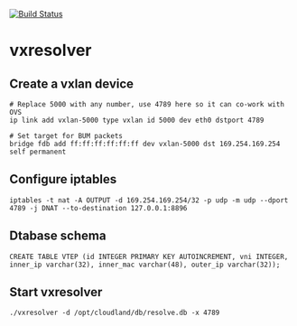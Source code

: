 [![Build Status](https://travis.ibm.com/cloudland/vxresolver.svg?token=V922FVR3sGqicTaYbfDJ&branch=master)](https://travis.ibm.com/cloudland/vxresolver)

# vxresolver

## Create a vxlan device

   ```
# Replace 5000 with any number, use 4789 here so it can co-work with OVS    
ip link add vxlan-5000 type vxlan id 5000 dev eth0 dstport 4789   

# Set target for BUM packets
bridge fdb add ff:ff:ff:ff:ff:ff dev vxlan-5000 dst 169.254.169.254 self permanent 
   ```

## Configure iptables
   ```
iptables -t nat -A OUTPUT -d 169.254.169.254/32 -p udp -m udp --dport 4789 -j DNAT --to-destination 127.0.0.1:8896
   ```

## Dtabase schema
   ```
CREATE TABLE VTEP (id INTEGER PRIMARY KEY AUTOINCREMENT, vni INTEGER, inner_ip varchar(32), inner_mac varchar(48), outer_ip varchar(32));
   ```
## Start vxresolver
   ```
./vxresolver -d /opt/cloudland/db/resolve.db -x 4789
   ```
